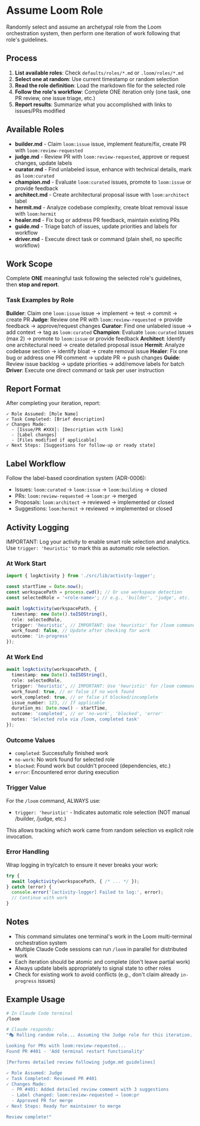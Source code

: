 # Assume Loom Role

Randomly select and assume an archetypal role from the Loom orchestration system, then perform one iteration of work following that role's guidelines.

## Process

1. **List available roles**: Check `defaults/roles/*.md` or `.loom/roles/*.md`
2. **Select one at random**: Use current timestamp or random selection
3. **Read the role definition**: Load the markdown file for the selected role
4. **Follow the role's workflow**: Complete ONE iteration only (one task, one PR review, one issue triage, etc.)
5. **Report results**: Summarize what you accomplished with links to issues/PRs modified

## Available Roles

- **builder.md** - Claim `loom:issue` issue, implement feature/fix, create PR with `loom:review-requested`
- **judge.md** - Review PR with `loom:review-requested`, approve or request changes, update labels
- **curator.md** - Find unlabeled issue, enhance with technical details, mark as `loom:curated`
- **champion.md** - Evaluate `loom:curated` issues, promote to `loom:issue` or provide feedback
- **architect.md** - Create architectural proposal issue with `loom:architect` label
- **hermit.md** - Analyze codebase complexity, create bloat removal issue with `loom:hermit`
- **healer.md** - Fix bug or address PR feedback, maintain existing PRs
- **guide.md** - Triage batch of issues, update priorities and labels for workflow
- **driver.md** - Execute direct task or command (plain shell, no specific workflow)

## Work Scope

Complete **ONE** meaningful task following the selected role's guidelines, then **stop and report**.

### Task Examples by Role

**Builder**: Claim one `loom:issue` issue → implement → test → commit → create PR
**Judge**: Review one PR with `loom:review-requested` → provide feedback → approve/request changes
**Curator**: Find one unlabeled issue → add context → tag as `loom:curated`
**Champion**: Evaluate `loom:curated` issues (max 2) → promote to `loom:issue` or provide feedback
**Architect**: Identify one architectural need → create detailed proposal issue
**Hermit**: Analyze codebase section → identify bloat → create removal issue
**Healer**: Fix one bug or address one PR comment → update PR → push changes
**Guide**: Review issue backlog → update priorities → add/remove labels for batch
**Driver**: Execute one direct command or task per user instruction

## Report Format

After completing your iteration, report:

```
✓ Role Assumed: [Role Name]
✓ Task Completed: [Brief description]
✓ Changes Made:
  - [Issue/PR #XXX]: [Description with link]
  - [Label changes]
  - [Files modified if applicable]
✓ Next Steps: [Suggestions for follow-up or ready state]
```

## Label Workflow

Follow the label-based coordination system (ADR-0006):

- Issues: `loom:curated` → `loom:issue` → `loom:building` → closed
- PRs: `loom:review-requested` → `loom:pr` → merged
- Proposals: `loom:architect` → reviewed → implemented or closed
- Suggestions: `loom:hermit` → reviewed → implemented or closed

## Activity Logging

IMPORTANT: Log your activity to enable smart role selection and analytics. Use `trigger: 'heuristic'` to mark this as automatic role selection.

### At Work Start

```typescript
import { logActivity } from './src/lib/activity-logger';

const startTime = Date.now();
const workspacePath = process.cwd(); // Or use workspace detection
const selectedRole = '<role-name>'; // e.g., 'builder', 'judge', etc.

await logActivity(workspacePath, {
  timestamp: new Date().toISOString(),
  role: selectedRole,
  trigger: 'heuristic', // IMPORTANT: Use 'heuristic' for /loom command
  work_found: false, // Update after checking for work
  outcome: 'in-progress'
});
```

### At Work End

```typescript
await logActivity(workspacePath, {
  timestamp: new Date().toISOString(),
  role: selectedRole,
  trigger: 'heuristic', // IMPORTANT: Use 'heuristic' for /loom command
  work_found: true, // or false if no work found
  work_completed: true, // or false if blocked/incomplete
  issue_number: 123, // If applicable
  duration_ms: Date.now() - startTime,
  outcome: 'completed', // or 'no-work', 'blocked', 'error'
  notes: 'Selected role via /loom, completed task'
});
```

### Outcome Values

- `completed`: Successfully finished work
- `no-work`: No work found for selected role
- `blocked`: Found work but couldn't proceed (dependencies, etc.)
- `error`: Encountered error during execution

### Trigger Value

For the `/loom` command, ALWAYS use:
- `trigger: 'heuristic'` - Indicates automatic role selection (NOT manual /builder, /judge, etc.)

This allows tracking which work came from random selection vs explicit role invocation.

### Error Handling

Wrap logging in try/catch to ensure it never breaks your work:

```typescript
try {
  await logActivity(workspacePath, { /* ... */ });
} catch (error) {
  console.error('[activity-logger] Failed to log:', error);
  // Continue with work
}
```

## Notes

- This command simulates one terminal's work in the Loom multi-terminal orchestration system
- Multiple Claude Code sessions can run `/loom` in parallel for distributed work
- Each iteration should be atomic and complete (don't leave partial work)
- Always update labels appropriately to signal state to other roles
- Check for existing work to avoid conflicts (e.g., don't claim already `in-progress` issues)

## Example Usage

```bash
# In Claude Code terminal
/loom

# Claude responds:
"🎭 Rolling random role... Assuming the Judge role for this iteration.

Looking for PRs with loom:review-requested...
Found PR #401 - 'Add terminal restart functionality'

[Performs detailed review following judge.md guidelines]

✓ Role Assumed: Judge
✓ Task Completed: Reviewed PR #401
✓ Changes Made:
  - PR #401: Added detailed review comment with 3 suggestions
  - Label changed: loom:review-requested → loom:pr
  - Approved PR for merge
✓ Next Steps: Ready for maintainer to merge

Review complete!"
```
